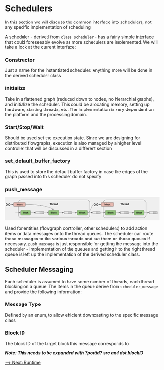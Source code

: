 # Schedulers

In this section we will discuss the common interface into schedulers, not any specific implementation of scheduling

A scheduler - derived from `class scheduler` - has a fairly simple interface that could foreseeably evolve as more schedulers are implemented.  We will take a look at the current interface:

### Constructor
Just a name for the instantiated scheduler.  Anything more will be done in the derived scheduler class

### Initialize
Take in a flattened graph (reduced down to nodes, no hierarchial graphs), and initialize the scheduler.  This could be allocating memory, setting up hardware, starting threads, etc.  The implementation is very dependent on the platform and the processing domain.  

### Start/Stop/Wait
Should be used set the execution state.  Since we are designing for distributed flowgraphs, execution is also managed by a higher level controller that will be discussed in a different section

### set_default_buffer_factory
This is used to store the default buffer factory in case the edges of the graph passed into this scheduler do not specify

### push_message
![Single Actor Model](images/thread_queue.png)

Used for entities (flowgraph controller, other schedulers) to add action items or data messages onto the thread queues.  The scheduler can route these messages to the various threads and put them on those queues if necessary.  `push_message` is just responsible for getting the message into the scheduler - implementation of the queues and getting it to the right thread queue is left up the implementation of the derived scheduler class.

## Scheduler Messaging

Each scheduler is assumed to have some number of threads, each thread blocking on a queue.  The items in the queue derive from `scheduler_message` and provide the following information:

### Message Type
Defined by an enum, to allow efficient downcasting to the specific message class

### Block ID
The block ID of the target block this message corresponds to

***Note: This needs to be expanded with ?portid? src and dst blockID*** 

[--> Next: Runtime](07_Runtime)
